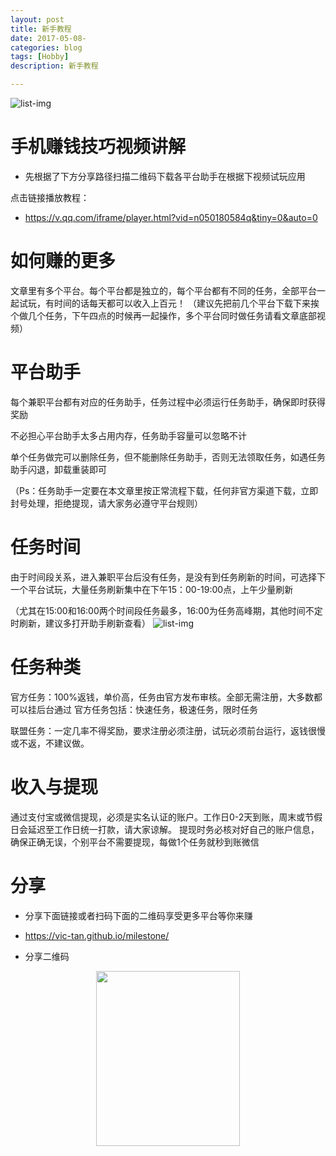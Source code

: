 ```yaml
---
layout: post
title: 新手教程
date: 2017-05-08-
categories: blog
tags: [Hobby]
description: 新手教程

---
```


![list-img](http://xyq.aso0910.com/images/ContentImg/636139721089363607.png)


# 手机赚钱技巧视频讲解

*  先根据了下方分享路径扫描二维码下载各平台助手在根据下视频试玩应用

点击链接播放教程：
*  <https://v.qq.com/iframe/player.html?vid=n050180584q&tiny=0&auto=0>



# 如何赚的更多

文章里有多个平台。每个平台都是独立的，每个平台都有不同的任务，全部平台一起试玩，有时间的话每天都可以收入上百元！ （建议先把前几个平台下载下来挨个做几个任务，下午四点的时候再一起操作，多个平台同时做任务请看文章底部视频）


# 平台助手

每个兼职平台都有对应的任务助手，任务过程中必须运行任务助手，确保即时获得奖励

不必担心平台助手太多占用内存，任务助手容量可以忽略不计

单个任务做完可以删除任务，但不能删除任务助手，否则无法领取任务，如遇任务助手闪退，卸载重装即可

（Ps：任务助手一定要在本文章里按正常流程下载，任何非官方渠道下载，立即封号处理，拒绝提现，请大家务必遵守平台规则）


# 任务时间

由于时间段关系，进入兼职平台后没有任务，是没有到任务刷新的时间，可选择下一个平台试玩，大量任务刷新集中在下午15：00-19:00点，上午少量刷新

（尤其在15:00和16:00两个时间段任务最多，16:00为任务高峰期，其他时间不定时刷新，建议多打开助手刷新查看）
![list-img](http://xyq.aso0910.com/images/image/20161105/20161105195009_4266.jpg)

# 任务种类
官方任务：100%返钱，单价高，任务由官方发布审核。全部无需注册，大多数都可以挂后台通过
  官方任务包括：快速任务，极速任务，限时任务

  联盟任务：一定几率不得奖励，要求注册必须注册，试玩必须前台运行，返钱很慢或不返，不建议做。
  
# 收入与提现

通过支付宝或微信提现，必须是实名认证的账户。工作日0-2天到账，周末或节假日会延迟至工作日统一打款，请大家谅解。
提现时务必核对好自己的账户信息，确保正确无误，个别平台不需要提现，每做1个任务就秒到账微信



# 分享
- 分享下面链接或者扫码下面的二维码享受更多平台等你来赚
*  <https://vic-tan.github.io/milestone/>

*  分享二维码
<center>
    <p><img   height="280" width="230" src="http://i4.buimg.com/593662/62f555d0e3fb0102.png" align="center"></p>
</center>
